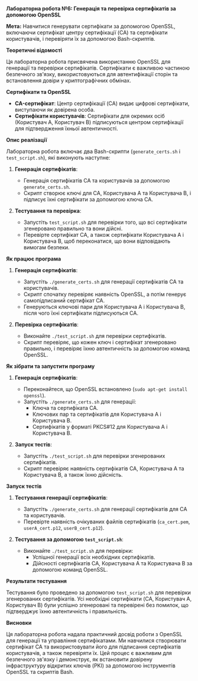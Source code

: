 **Лабораторна робота №6: Генерація та перевірка сертифікатів за допомогою OpenSSL**

**Мета:** Навчитися генерувати сертифікати за допомогою OpenSSL, включаючи сертифікат центру сертифікації (CA) та сертифікати користувачів, і перевіряти їх за допомогою Bash-скриптів.

**Теоретичні відомості**

Ця лабораторна робота присвячена використанню OpenSSL для генерації та перевірки сертифікатів. Сертифікати є важливою частиною безпечного зв'язку, використовуються для автентифікації сторін та встановлення довіри у криптографічних обмінах.

**Сертифікати та OpenSSL**  
- **CA-сертифікат**: Центр сертифікації (CA) видає цифрові сертифікати, виступаючи як довірена особа.  
- **Сертифікати користувачів**: Сертифікати для окремих осіб (Користувач A, Користувач B) підписуються центром сертифікації для підтвердження їхньої автентичності.

**Опис реалізації**

Лабораторна робота включає два Bash-скрипти (`generate_certs.sh` і `test_script.sh`), які виконують наступне:

1. **Генерація сертифікатів**:
   - Генерація сертифікатів CA та користувачів за допомогою `generate_certs.sh`.
   - Скрипт створює ключі для CA, Користувача A та Користувача B, і підписує їхні сертифікати за допомогою ключа CA.

2. **Тестування та перевірка**:
   - Запустіть `test_script.sh` для перевірки того, що всі сертифікати згенеровано правильно та вони дійсні.
   - Перевірте сертифікат CA, а також сертифікати Користувача A і Користувача B, щоб переконатися, що вони відповідають вимогам безпеки.

**Як працює програма**

1. **Генерація сертифікатів**:
   - Запустіть `./generate_certs.sh` для генерації сертифікатів CA та користувачів.
   - Скрипт спочатку перевіряє наявність OpenSSL, а потім генерує самопідписаний сертифікат CA.
   - Генеруються ключові пари для Користувача A і Користувача B, після чого їхні сертифікати підписуються CA.

2. **Перевірка сертифікатів**:
   - Виконайте `./test_script.sh` для перевірки сертифікатів.
   - Скрипт перевіряє, що кожен ключ і сертифікат згенеровано правильно, і перевіряє їхню автентичність за допомогою команд OpenSSL.

**Як зібрати та запустити програму**

1. **Генерація сертифікатів**:
   - Переконайтеся, що OpenSSL встановлено (`sudo apt-get install openssl`).
   - Запустіть `./generate_certs.sh` для генерації:
     - Ключа та сертифіката CA.
     - Ключових пар та сертифікатів для Користувача A і Користувача B.
     - Сертифікатів у форматі PKCS#12 для Користувача A і Користувача B.
   
2. **Запуск тестів**:
   - Запустіть `./test_script.sh` для перевірки згенерованих сертифікатів.
   - Скрипт перевіряє наявність сертифікатів CA, Користувача A та Користувача B, а також їхню дійсність.

**Запуск тестів**

1. **Тестування генерації сертифікатів**:
   - Запустіть `./generate_certs.sh` для генерації сертифікатів для CA та користувачів.
   - Перевірте наявність очікуваних файлів сертифікатів (`ca_cert.pem`, `userA_cert.p12`, `userB_cert.p12`).

2. **Тестування за допомогою `test_script.sh`**:
   - Виконайте `./test_script.sh` для перевірки:
     - Успішної генерації всіх необхідних сертифікатів.
     - Дійсності сертифікатів CA, Користувача A та Користувача B за допомогою команд OpenSSL.

**Результати тестування**

Тестування було проведено за допомогою `test_script.sh` для перевірки згенерованих сертифікатів. Усі необхідні сертифікати (CA, Користувач A, Користувач B) були успішно згенеровані та перевірені без помилок, що підтверджує їхню автентичність і правильність.

**Висновки**

Ця лабораторна робота надала практичний досвід роботи з OpenSSL для генерації та управління сертифікатами. Ми навчилися створювати сертифікат CA та використовувати його для підписання сертифікатів користувачів, а також перевіряти їх. Цей процес є важливим для безпечного зв'язку і демонструє, як встановити довірену інфраструктуру відкритих ключів (PKI) за допомогою інструментів OpenSSL та скриптів Bash.


